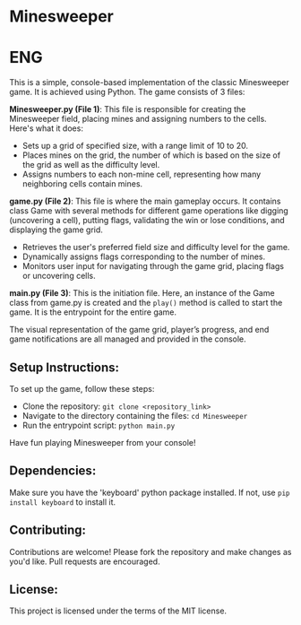 # Minesweeper
# ENG
This is a simple, console-based implementation of the classic Minesweeper game. It is achieved using Python. The game consists of 3 files:

**Minesweeper.py (File 1)**: This file is responsible for creating the Minesweeper field, placing mines and assigning numbers to the cells. Here's what it does:

- Sets up a grid of specified size, with a range limit of 10 to 20.
- Places mines on the grid, the number of which is based on the size of the grid as well as the difficulty level.
- Assigns numbers to each non-mine cell, representing how many neighboring cells contain mines.

**game.py (File 2)**: This file is where the main gameplay occurs. It contains class Game with several methods for different game operations like digging (uncovering a cell), putting flags, validating the win or lose conditions, and displaying the game grid.

- Retrieves the user's preferred field size and difficulty level for the game.
- Dynamically assigns flags corresponding to the number of mines.
- Monitors user input for navigating through the game grid, placing flags or uncovering cells.

**main.py (File 3)**: This is the initiation file. Here, an instance of the Game class from game.py is created and the `play()` method is called to start the game. It is the entrypoint for the entire game.

The visual representation of the game grid, player’s progress, and end game notifications are all managed and provided in the console.

## Setup Instructions:
To set up the game, follow these steps:
- Clone the repository: `git clone <repository_link>`
- Navigate to the directory containing the files: `cd Minesweeper`
- Run the entrypoint script: `python main.py`

Have fun playing Minesweeper from your console!

## Dependencies:
Make sure you have the 'keyboard' python package installed. If not, use `pip install keyboard` to install it.

## Contributing:
Contributions are welcome! Please fork the repository and make changes as you'd like. Pull requests are encouraged.

## License:
This project is licensed under the terms of the MIT license. 
